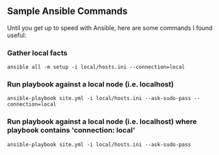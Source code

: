 ## Sample Ansible Commands ##

Until you get up to speed with Ansible, here are some commands I found useful:

### Gather local facts

    ansible all -m setup -i local/hosts.ini --connection=local

### Run playbook against a local node (i.e. localhost) 

    ansible-playbook site.yml -i local/hosts.ini --ask-sudo-pass --connection=local

### Run playbook against a local node (i.e. localhost) where playbook contains 'connection: local'

    ansible-playbook site.yml -i local/hosts.ini --ask-sudo-pass
